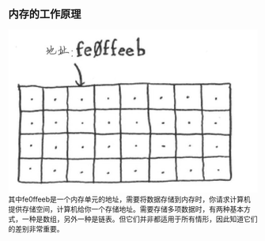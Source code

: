## 内存的工作原理

![](./image/memory_work.png)
其中fe0ffeeb是一个内存单元的地址，需要将数据存储到内存时，你请求计算机提供存储空间，计算机给你一个存储地址。需要存储多项数据时，有两种基本方式，一种是数组，另外一种是链表。但它们并非都适用于所有情形，因此知道它们的差别非常重要。